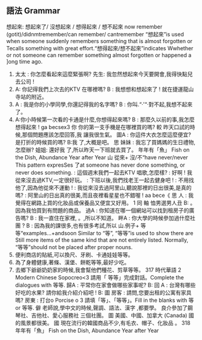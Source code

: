 ## 語法 Grammar
想起來: 想起來了/ 沒想起來 / 想得起來 / 想不起來
now remember (gotit)/didnmtremember/can remember/
cantremember
“想起來”is used when someone suddenly remembers something that is almost
forgotten or Tecalls something with great effort.“想得起來/想不起來”indicates
Wwhether or not someone can remember something almost forgotten or happened a
]ong time ago.
1. 太太 : 你怎麼看起來這麼緊張啊?
先生: 我忽然想起來今天要開會,我得快點兒去公司 !
2. A: 你記得我們上次去的KTV 在哪裡嗎?
B : 我想想和想起來了 ! 就在捷運龍山寺站的附近。
3. A : 我是你的小學同學,你還記得我的名字嗎?
B : 你叫.“‧'“‧對不起,我想不起來了。
4. A:你小時候第一次看的卡通是什麼,你想得起來嗎?
B : 那麼久以前的事,我怎麼想得起來 !
ga becsex3
 你                      你的第一支手機是在哪裡買的嗎?
較 昨天口試的時候,那個問題應該怎麼回答,我
讓我很生氣。
圖A : 你這件大衣怎麼這麼便宜? 是打折的時候買的嗎?
B:我                                   了,大概是吧。
思 妹妹 : 我忘了買媽媽的生日禮物, 怎麼辦?
姐姐: 還好我              了,所以昨天一下班就去買了。
年年有「魚」
Fish on the Dish, Abundance Year after Year
山 從來+ 沒/不“have never/never
This pattern expresSes 了at someone has never done something, or never does
something.
: 這個週末我們一起去KTV 唱歌,怎麼樣?
: 好啊 ! 我從來沒去過KTV,一定很好玩。
: 下班以後,我們找老王一起去健身吧 !
: 不用找他了,因為他從來不運動 !
: 我從來沒去過阿里山,聽說那裡的日出很美,是真的嗎?
: 阿里山的日出真的很美,而且夜裡看星星也不錯喔 !
aa bece《
思 人 : 我覺得在網路上買的化妝品或保養品又便宜又好用。
1
同
軸 恤男選男人丑
B:          。因為我怕買到有問題的商品。
過A : 你知道在哪一個網站可以找到租房子的廣告嗎?
B : 我一直住在家裡,          。,所以不知道。
畔A : 你大學的時候參加過什麼社團 ?
B : 因為我的課很多,也有很多考試,所以
山.例子+ 等等“examples...+andsoon
Similar to “等”, “等等”is used to show there are Still more items of the same kind
that are not entirely listed. Normally, “等等”should not be placed after proper nouns.
1. 便利商店的貼紙,可以換尺、牙刷、卡通娃娃等等。
2. 為了身體健康,著條、漢堡、餅乾等等,最好少吃。
3. 去鄉下爺爺奶奶家的時候,我會幫他們種花、剪草等等。
317
時代華語             2
Modern Chinese
Sopocreo<3
請用「 等等」完成對話。Complete the dialogues with 等等.
歸A : 平常你在家會做哪些家事呢?
B:
回 A : 台灣有哪些好吃的水果? 請你給我介紹介紹吧 !
B:
圖 房客 : 請問,您要出租的公寓有家具嗎?
房東 :
打台o Porcise o 3
請填「等」、「等等」。Fill in the blanks with 等 or 等等.
僻 老師說,學中文的時候,聲調、語法、漢字 ,都要學。
 良介參加了鋼琴社、吉他社、愛心服務社        三個社團。
圖 美國、中國、加拿大 (Canada)      國的風景都很美。
國 現在流行的韓國商品不少,有毛衣、帽子、化妝品    。
318
年年有「魚」
Fish on the Dish, Abundance Year after Year
